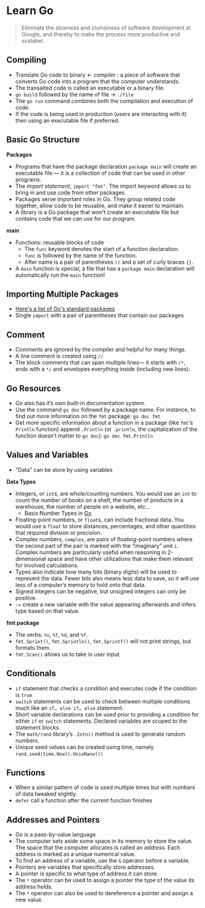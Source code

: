 # Learn Go
> Eliminate the slowness and clumsiness of software development at Google, and thereby to make the process more productive and scalabel.

## Compiling
- Translate Go code to binary <- _compiler_ : a piece of software that converts Go code into a program that the computer understands.
- The transalted code is called an executable or a binary file.
- `go build` followed by the name of file -> `./file`
- The `go run` command combines both the compilation and execution of code.
- If the code is being used in production (users are interacting with it) then using an executable file if preferred.

## Basic Go Structure
**Packages**
- Programs that have the package declaration `package main` will create an executable file — it is a collection of code that can be used in other programs.
 - The _import statement_, `import "fmt"`. The import keyword allows us to bring in and use code from other packages.
- Packages serve important roles in Go. They group related code together, allow code to be reusable, and make it easier to maintain.
- A library is a Go package that won't create an executable file but contains code that we can use for our program.

**main**
- Functions: reusable blocks of code
    - The `func` keyword denotes the start of a function declaration.
    - `func` is followed by the name of the function.
    - After name is a pair of parentheses `()` and a set of curly braces `{}`.
- A `main` function is special, a file that has a `package main` declaration will automatically run the `main` function!

## Importing Multiple Packages
- [Here's a list of Go's standard packages](https://golang.org/pkg/)
- Single `import` with a pair of parentheses that contain our packages

## Comment
- Comments are ignored by the compiler and helpful for many things.
- A line comment is created using `//`
- The block comments that can span multiple lines— it starts with `/*`, ends with a `*/` and envelopes everything inside (including new lines):

## Go Resources
- Go also has it’s own built-in documentation system. 
- Use the command `go doc` followed by a package name. For instance, to find out more information on the `fmt` package: `go doc fmt`
- Get more specific information about a function in a package (like `fmt`‘s `Println` function) append `.Println` (or `.println`, the capitalization of the function doesn’t matter to `go doc`): `go doc fmt.Println`

## Values and Variables
- "Data" can be store by using variables

**Data Types**
- Integers, or `int`s, are whole/counting numbers. You would use an `int` to count the number of books on a shelf, the number of products in a warehouse, the number of people on a website, etc…
    - Basis Number Types in [Go](https://golang.org/ref/spec#Numeric_types)
- Floating-point numbers, or `float`s, can include fractional data. You would use a `float` to store distances, percentages, and other quantities that required division or precision.
- Complex numbers, `complex`, are pairs of floating-point numbers where the second part of the pair is marked with the “imaginary” unit `i`. Complex numbers are particularly useful when reasoning in 2-dimensional space and have other utilizations that make them relevant for involved calculations.
- Types also indicate how many bits (binary digits) will be used to represent the data. Fewer bits also means less data to save, so it will use less of a computer’s memory to hold onto that data.
- Signed integers can be negative, but unsigned integers can only be positive.
- `:=` create a new variable with the value appearing afterwards and infers type based on that value.

**fmt package**
- The verbs: `%v`, `%T`, `%d`, and `%f`.
- `fmt.Sprint()`, `fmt.Sprintln()`, `fmt.Sprintf()` will not print strings, but formats them.
- `fmt.Scan()` allows us to take in user input.

## Conditionals
- `if` statement that checks a condition and executes code if the condition is `true`
- `switch` statements can be used to check between multiple conditions much like an `if… else if… else` statement.
- Short variable declarations can be used prior to providing a condition for either `if` or `switch` statements. Declared variables are scoped to the statement blocks.
- The `math/rand` library’s `.Intn()` method is used to generate random numbers.
- Unique seed values can be created using time, namely `rand.seed(time.Now().UnixNano())`

## Functions
- When a similar pattern of code is used multiple times but with numbers of data tweaked slightly.
- `defer` call a function after the current function finishes

## Addresses and Pointers
- Go is a pass-by-value language
- The computer sets aside some space in its memory to store the value. The space that the computer allocates is called an _address_. Each address is marked as a unique numerical value.
- To find an address of a variable, use the `&` operator before a variable.
- Pointers are variables that specifically store addresses.
- A pointer is specific to what type of address it can store.
- The `*` operator can be used to assign a pointer the type of the value its address holds.
- The `*` operator can also be used to dereference a pointer and assign a new value.